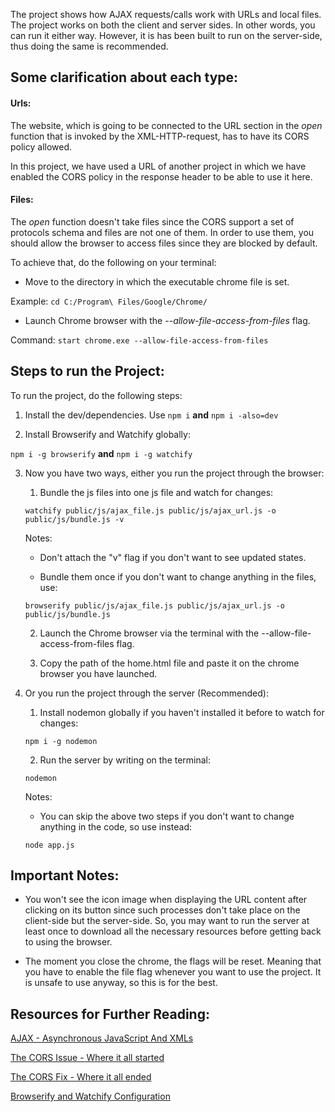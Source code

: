 The project shows how AJAX requests/calls work with URLs and local files. The project works on both the client and server sides. In other words, you can run it either way. However, it is has been built to run on the server-side, thus doing the same is recommended.

## Some clarification about each type:

#### Urls:

The website, which is going to be connected to the URL section in the *open* function that is invoked by the XML-HTTP-request, has to have its CORS policy allowed.

In this project, we have used a URL of another project in which we have enabled the CORS policy in the response header to be able to use it here.

#### Files:

The *open* function doesn't take files since the CORS support a set of protocols schema and files are not one of them. In order to use them, you should allow the browser to access files since they are blocked by default.

To achieve that, do the following on your terminal:

* Move to the directory in which the executable chrome file is set.

Example: `cd C:/Program\ Files/Google/Chrome/`

* Launch Chrome browser with the *--allow-file-access-from-files* flag.

Command: `start chrome.exe --allow-file-access-from-files`

## Steps to run the Project:

To run the project, do the following steps:

1. Install the dev/dependencies. Use `npm i` **and** `npm i -also=dev`

2. Install Browserify and Watchify globally:

`npm i -g browserify` **and** `npm i -g watchify`

3. Now you have two ways, either you run the project through the browser:
    
    1. Bundle the js files into one js file and watch for changes:

    `watchify public/js/ajax_file.js public/js/ajax_url.js -o public/js/bundle.js -v`

    Notes:
    
    - Don't attach the "v" flag if you don't want to see updated states.

    - Bundle them once if you don't want to change anything in the files, use:

    `browserify public/js/ajax_file.js public/js/ajax_url.js -o public/js/bundle.js`

    2. Launch the Chrome browser via the terminal with the --allow-file-access-from-files flag.

    3. Copy the path of the home.html file and paste it on the chrome browser you have launched.

4. Or you run the project through the server (Recommended):

    1. Install nodemon globally if you haven't installed it before to watch for changes:

    `npm i -g nodemon`

    2. Run the server by writing on the terminal:

    `nodemon`

    Notes:

    - You can skip the above two steps if you don't want to change anything in the code, so use instead:

    `node app.js`

## Important Notes:

- You won't see the icon image when displaying the URL content after clicking on its button since such processes don't take place on the client-side but the server-side. So, you may want to run the server at least once to download all the necessary resources before getting back to using the browser.

- The moment you close the chrome, the flags will be reset. Meaning that you have to enable the file flag whenever you want to use the project. It is unsafe to use anyway, so this is for the best.

## Resources for Further Reading:

[AJAX - Asynchronous JavaScript And XMLs](https://developer.mozilla.org/en-US/docs/Web/Guide/AJAX/Getting_Started)

[The CORS Issue - Where it all started](https://www.codeproject.com/Questions/1195078/How-to-fix-cross-origin-requests-are-only-supporte)

[The CORS Fix - Where it all ended](https://chrome-allow-file-access-from-file.com/windows.html)

[Browserify and Watchify Configuration](https://scotch.io/tutorials/getting-started-with-browserify#toc-under-the-hood)